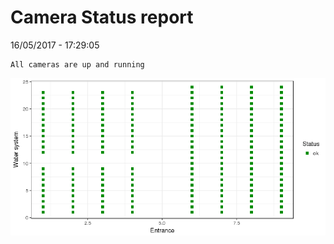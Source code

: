 Camera Status report
================
16/05/2017 - 17:29:05

    All cameras are up and running

![](camreport_files/figure-markdown_github/unnamed-chunk-2-1.png)
